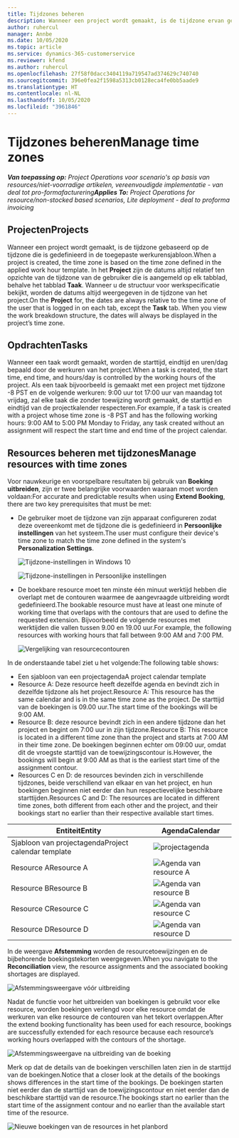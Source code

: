 ```yaml
---
title: Tijdzones beheren
description: Wanneer een project wordt gemaakt, is de tijdzone ervan gebaseerd op de tijdzone die is gedefinieerd in de toegepaste werkurensjabloon.
author: ruhercul
manager: Annbe
ms.date: 10/05/2020
ms.topic: article
ms.service: dynamics-365-customerservice
ms.reviewer: kfend
ms.author: ruhercul
ms.openlocfilehash: 27f58f0dacc3404119a719547ad374629c740740
ms.sourcegitcommit: 396e0fea2f1598a5313cb0128eca4fe0bb5aade9
ms.translationtype: HT
ms.contentlocale: nl-NL
ms.lasthandoff: 10/05/2020
ms.locfileid: "3961846"
---
```

# <a name="manage-time-zones"></a><span data-ttu-id="9a154-103">Tijdzones beheren</span><span class="sxs-lookup"><span data-stu-id="9a154-103">Manage time zones</span></span>

<span data-ttu-id="9a154-104">_**Van toepassing op:** Project Operations voor scenario's op basis van resources/niet-voorradige artikelen, vereenvoudigde implementatie - van deal tot pro-formafacturering_</span><span class="sxs-lookup"><span data-stu-id="9a154-104">_**Applies To:** Project Operations for resource/non-stocked based scenarios, Lite deployment - deal to proforma invoicing_</span></span>


## <a name="projects"></a><span data-ttu-id="9a154-105">Projecten</span><span class="sxs-lookup"><span data-stu-id="9a154-105">Projects</span></span>

<span data-ttu-id="9a154-106">Wanneer een project wordt gemaakt, is de tijdzone gebaseerd op de tijdzone die is gedefinieerd in de toegepaste werkurensjabloon.</span><span class="sxs-lookup"><span data-stu-id="9a154-106">When a project is created, the time zone is based on the time zone defined in the applied work hour template.</span></span> <span data-ttu-id="9a154-107">In het **Project** zijn de datums altijd relatief ten opzichte van de tijdzone van de gebruiker die is aangemeld op elk tabblad, behalve het tabblad **Taak**. Wanneer u de structuur voor werkspecificatie bekijkt, worden de datums altijd weergegeven in de tijdzone van het project.</span><span class="sxs-lookup"><span data-stu-id="9a154-107">On the **Project** for, the dates are always relative to the time zone of the user that is logged in on each tab, except the **Task** tab. When you view the work breakdown structure, the dates will always be displayed in the project’s time zone.</span></span>

## <a name="tasks"></a><span data-ttu-id="9a154-108">Opdrachten</span><span class="sxs-lookup"><span data-stu-id="9a154-108">Tasks</span></span>

<span data-ttu-id="9a154-109">Wanneer een taak wordt gemaakt, worden de starttijd, eindtijd en uren/dag bepaald door de werkuren van het project.</span><span class="sxs-lookup"><span data-stu-id="9a154-109">When a task is created, the start time, end time, and hours/day is controlled by the working hours of the project.</span></span> <span data-ttu-id="9a154-110">Als een taak bijvoorbeeld is gemaakt met een project met tijdzone -8 PST en de volgende werkuren: 9:00 uur tot 17:00 uur van maandag tot vrijdag, zal elke taak die zonder toewijzing wordt gemaakt, de starttijd en eindtijd van de projectkalender respecteren.</span><span class="sxs-lookup"><span data-stu-id="9a154-110">For example, if a task is created with a project whose time zone is -8 PST and has the following working hours: 9:00 AM to 5:00 PM Monday to Friday, any task created without an assignment will respect the start time and end time of the project calendar.</span></span>

## <a name="manage-resources-with-time-zones"></a><span data-ttu-id="9a154-111">Resources beheren met tijdzones</span><span class="sxs-lookup"><span data-stu-id="9a154-111">Manage resources with time zones</span></span>

<span data-ttu-id="9a154-112">Voor nauwkeurige en voorspelbare resultaten bij gebruik van **Boeking uitbreiden**, zijn er twee belangrijke voorwaarden waaraan moet worden voldaan:</span><span class="sxs-lookup"><span data-stu-id="9a154-112">For accurate and predictable results when using **Extend Booking**, there are two key prerequisites that must be met:</span></span>  

- <span data-ttu-id="9a154-113">De gebruiker moet de tijdzone van zijn apparaat configureren zodat deze overeenkomt met de tijdzone die is gedefinieerd in **Persoonlijke instellingen** van het systeem.</span><span class="sxs-lookup"><span data-stu-id="9a154-113">The user must configure their device's time zone to match the time zone defined in the system's **Personalization Settings**.</span></span>
 
  ![Tijdzone-instellingen in Windows 10](media/reconcile-assignments-03.png)

  ![Tijdzone-instellingen in Persoonlijke instellingen](media/reconcile-assignments-04.png)
 
- <span data-ttu-id="9a154-116">De boekbare resource moet ten minste één minuut werktijd hebben die overlapt met de contouren waarmee de aangevraagde uitbreiding wordt gedefinieerd.</span><span class="sxs-lookup"><span data-stu-id="9a154-116">The bookable resource must have at least one minute of working time that overlaps with the contours that are used to define the requested extension.</span></span> <span data-ttu-id="9a154-117">Bijvoorbeeld de volgende resources met werktijden die vallen tussen 9.00 en 19.00 uur.</span><span class="sxs-lookup"><span data-stu-id="9a154-117">For example, the following resources with working hours that fall between 9:00 AM and 7:00 PM.</span></span> 

  ![Vergelijking van resourcecontouren](media/reconcile-assignments-05.png)

<span data-ttu-id="9a154-119">In de onderstaande tabel ziet u het volgende:</span><span class="sxs-lookup"><span data-stu-id="9a154-119">The following table shows:</span></span>

- <span data-ttu-id="9a154-120">Een sjabloon van een projectagenda</span><span class="sxs-lookup"><span data-stu-id="9a154-120">A project calendar template</span></span>
- <span data-ttu-id="9a154-121">Resource A: Deze resource heeft dezelfde agenda en bevindt zich in dezelfde tijdzone als het project.</span><span class="sxs-lookup"><span data-stu-id="9a154-121">Resource A: This resource has the same calendar and is in the same time zone as the project.</span></span> <span data-ttu-id="9a154-122">De starttijd van de boekingen is 09.00 uur.</span><span class="sxs-lookup"><span data-stu-id="9a154-122">The start time of the bookings will be 9:00 AM.</span></span>
- <span data-ttu-id="9a154-123">Resource B: deze resource bevindt zich in een andere tijdzone dan het project en begint om 7:00 uur in zijn tijdzone.</span><span class="sxs-lookup"><span data-stu-id="9a154-123">Resource B: This resource is located in a different time zone than the project and starts at 7:00 AM in their time zone.</span></span> <span data-ttu-id="9a154-124">De boekingen beginnen echter om 09:00 uur, omdat dit de vroegste starttijd van de toewijzingscontour is.</span><span class="sxs-lookup"><span data-stu-id="9a154-124">However, the bookings will begin at 9:00 AM as that is the earliest start time of the assignment contour.</span></span>
- <span data-ttu-id="9a154-125">Resources C en D: de resources bevinden zich in verschillende tijdzones, beide verschillend van elkaar en van het project, en hun boekingen beginnen niet eerder dan hun respectievelijke beschikbare starttijden.</span><span class="sxs-lookup"><span data-stu-id="9a154-125">Resources C and D: The resources are located in different time zones, both different from each other and the project, and their bookings start no earlier than their respective available start times.</span></span>

|<span data-ttu-id="9a154-126">Entiteit</span><span class="sxs-lookup"><span data-stu-id="9a154-126">Entity</span></span>  |<span data-ttu-id="9a154-127">Agenda</span><span class="sxs-lookup"><span data-stu-id="9a154-127">Calendar</span></span>  |
|-|-|
|<span data-ttu-id="9a154-128">Sjabloon van projectagenda</span><span class="sxs-lookup"><span data-stu-id="9a154-128">Project calendar template</span></span>   | ![projectagenda](media/reconcile-assignments-06.png) |
|<span data-ttu-id="9a154-130">Resource A</span><span class="sxs-lookup"><span data-stu-id="9a154-130">Resource A</span></span>  | ![Agenda van resource A](media/reconcile-assignments-06.png) |
|<span data-ttu-id="9a154-132">Resource B</span><span class="sxs-lookup"><span data-stu-id="9a154-132">Resource B</span></span>  |  ![Agenda van resource B](media/reconcile-assignments-07.png) |
|<span data-ttu-id="9a154-134">Resource C</span><span class="sxs-lookup"><span data-stu-id="9a154-134">Resource C</span></span>  |  ![Agenda van resource C](media/reconcile-assignments-08.png) |
|<span data-ttu-id="9a154-136">Resource D</span><span class="sxs-lookup"><span data-stu-id="9a154-136">Resource D</span></span>  | ![Agenda van resource D](media/reconcile-assignments-09.png)  |
 
<span data-ttu-id="9a154-138">In de weergave **Afstemming** worden de resourcetoewijzingen en de bijbehorende boekingstekorten weergegeven.</span><span class="sxs-lookup"><span data-stu-id="9a154-138">When you navigate to the **Reconciliation** view, the resource assignments and the associated booking shortages are displayed.</span></span>

![Afstemmingsweergave vóór uitbreiding](media/reconcile-assignments-10.png)

<span data-ttu-id="9a154-140">Nadat de functie voor het uitbreiden van boekingen is gebruikt voor elke resource, worden boekingen verlengd voor elke resource omdat de werkuren van elke resource de contouren van het tekort overlappen.</span><span class="sxs-lookup"><span data-stu-id="9a154-140">After the extend booking functionality has been used for each resource, bookings are successfully extended for each resource because each resource’s working hours overlapped with the contours of the shortage.</span></span>

![Afstemmingsweergave na uitbreiding van de boeking](media/reconcile-assignments-11.png) 

<span data-ttu-id="9a154-142">Merk op dat de details van de boekingen verschillen laten zien in de starttijd van de boekingen.</span><span class="sxs-lookup"><span data-stu-id="9a154-142">Notice that a closer look at the details of the bookings shows differences in the start time of the bookings.</span></span> <span data-ttu-id="9a154-143">De boekingen starten niet eerder dan de starttijd van de toewijzingscontour en niet eerder dan de beschikbare starttijd van de resource.</span><span class="sxs-lookup"><span data-stu-id="9a154-143">The bookings start no earlier than the start time of the assignment contour and no earlier than the available start time of the resource.</span></span>

![Nieuwe boekingen van de resources in het planbord](media/reconcile-assignments-12.png)
